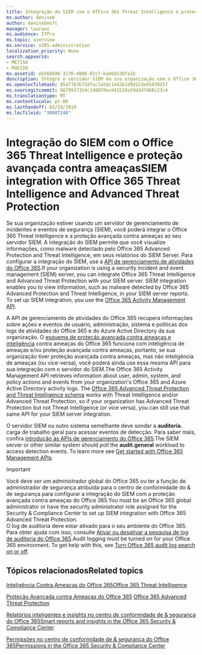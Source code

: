 ```yaml
---
title: Integração do SIEM com o Office 365 Threat Intelligence e proteção avançada contra ameaças
ms.author: deniseb
author: denisebmsft
manager: laurawi
ms.audience: ITPro
ms.topic: overview
ms.service: o365-administration
localization_priority: None
search.appverid:
- MET150
- MOE150
ms.assetid: eb56b69b-3170-4086-82cf-ba40a530fa1b
description: Integre o servidor SIEM da sua organização com o Office 365 Threat Intelligence e proteção avançada contra ameaças com a API de gerenciamento de atividades do Office 365.
ms.openlocfilehash: 854f763b72dfac1a5dc1442b1d9d123ed5439257
ms.sourcegitcommit: 8679937354c1d8870ecd41519a59d2d7468c23c4
ms.translationtype: MT
ms.contentlocale: pt-BR
ms.lasthandoff: 02/19/2019
ms.locfileid: "30087240"
---
```

# <a name="siem-integration-with-office-365-threat-intelligence-and-advanced-threat-protection"></a><span data-ttu-id="2ba50-103">Integração do SIEM com o Office 365 Threat Intelligence e proteção avançada contra ameaças</span><span class="sxs-lookup"><span data-stu-id="2ba50-103">SIEM integration with Office 365 Threat Intelligence and Advanced Threat Protection</span></span>

<span data-ttu-id="2ba50-p101">Se sua organização estiver usando um servidor de gerenciamento de incidentes e eventos de segurança (SIEM), você poderá integrar o Office 365 Threat Intelligence e a proteção avançada contra ameaças ao seu servidor SIEM. A integração do SIEM permite que você visualize informações, como malware detectado pelo Office 365 Advanced Protection and Threat Intelligence, em seus relatórios do SIEM Server. Para configurar a integração do SIEM, use a [API de gerenciamento de atividades do Office 365](https://docs.microsoft.com/office/office-365-management-api/office-365-management-activity-api-reference).</span><span class="sxs-lookup"><span data-stu-id="2ba50-p101">If your organization is using a security incident and event management (SIEM) server, you can integrate Office 365 Threat Intelligence and Advanced Threat Protection with your SIEM server. SIEM integration enables you to view information, such as malware detected by Office 365 Advanced Protection and Threat Intelligence, in your SIEM server reports. To set up SIEM integration, you use the [Office 365 Activity Management API](https://docs.microsoft.com/office/office-365-management-api/office-365-management-activity-api-reference).</span></span> 

<span data-ttu-id="2ba50-p102">A API de gerenciamento de atividades do Office 365 recupera informações sobre ações e eventos de usuário, administração, sistema e políticas dos logs de atividades do Office 365 e do Azure Active Directory da sua organização. O [esquema de proteção avançada contra ameaças e inteligência](https://docs.microsoft.com/office/office-365-management-api/office-365-management-activity-api-schema#office-365-advanced-threat-protection-and-threat-intelligence-schema) contra ameaças do Office 365 funciona com inteligência de ameaças e/ou proteção avançada contra ameaças, portanto, se sua organização tiver proteção avançada contra ameaças, mas não inteligência de ameaças (ou vice-versa), você poderá ainda use essa mesma API para sua integração com o servidor do SIEM.</span><span class="sxs-lookup"><span data-stu-id="2ba50-p102">The Office 365 Activity Management API retrieves information about user, admin, system, and policy actions and events from your organization's Office 365 and Azure Active Directory activity logs. The [Office 365 Advanced Threat Protection and Threat Intelligence schema](https://docs.microsoft.com/office/office-365-management-api/office-365-management-activity-api-schema#office-365-advanced-threat-protection-and-threat-intelligence-schema) works with Threat Intelligence and/or Advanced Threat Protection, so if your organization has Advanced Threat Protection but not Threat Intelligence (or vice versa), you can still use that same API for your SIEM server integration.</span></span> 

<span data-ttu-id="2ba50-p103">O servidor SIEM ou outro sistema semelhante deve sondar a **auditoria.** carga de trabalho geral para acessar eventos de detecção. Para saber mais, confira [introdução às APIs de gerenciamento do Office 365](https://docs.microsoft.com/office/office-365-management-api/get-started-with-office-365-management-apis).</span><span class="sxs-lookup"><span data-stu-id="2ba50-p103">The SIEM server or other similar system should poll the **audit.general** workload to access detection events. To learn more see [Get started with Office 365 Management APIs](https://docs.microsoft.com/office/office-365-management-api/get-started-with-office-365-management-apis).</span></span> 

> [!IMPORTANT]
> <span data-ttu-id="2ba50-111">Você deve ser um administrador global do Office 365 ou ter a função de administrador de segurança atribuída para o centro de conformidade do & de segurança para configurar a integração do SIEM com a proteção avançada contra ameaças do Office 365.</span><span class="sxs-lookup"><span data-stu-id="2ba50-111">You must be an Office 365 global administrator or have the security administrator role assigned for the Security & Compliance Center to set up SIEM integration with Office 365 Advanced Threat Protection.</span></span><br/><span data-ttu-id="2ba50-p104">O log de auditoria deve estar ativado para o seu ambiente do Office 365. Para obter ajuda com isso, consulte [Ativar ou desativar a pesquisa de log de auditoria do Office 365](turn-audit-log-search-on-or-off.md).</span><span class="sxs-lookup"><span data-stu-id="2ba50-p104">Audit logging must be turned on for your Office 365 environment. To get help with this, see [Turn Office 365 audit log search on or off](turn-audit-log-search-on-or-off.md).</span></span>

## <a name="related-topics"></a><span data-ttu-id="2ba50-114">Tópicos relacionados</span><span class="sxs-lookup"><span data-stu-id="2ba50-114">Related topics</span></span>

[<span data-ttu-id="2ba50-115">Inteligência Contra Ameaças do Office 365</span><span class="sxs-lookup"><span data-stu-id="2ba50-115">Office 365 Threat Intelligence</span></span>](office-365-ti.md)

<span data-ttu-id="2ba50-116">[Proteção Avançada contra Ameaças do Office 365](office-365-atp.md) </span><span class="sxs-lookup"><span data-stu-id="2ba50-116">[Office 365 Advanced Threat Protection](office-365-atp.md)</span></span>

[<span data-ttu-id="2ba50-117">Relatórios inteligentes e insights no centro de conformidade de &amp; segurança do Office 365</span><span class="sxs-lookup"><span data-stu-id="2ba50-117">Smart reports and insights in the Office 365 Security &amp; Compliance Center</span></span>](reports-and-insights-in-security-and-compliance.md)
  
[<span data-ttu-id="2ba50-118">Permissões no centro de conformidade de &amp; segurança do Office 365</span><span class="sxs-lookup"><span data-stu-id="2ba50-118">Permissions in the Office 365 Security &amp; Compliance Center</span></span>](permissions-in-the-security-and-compliance-center.md)
  

